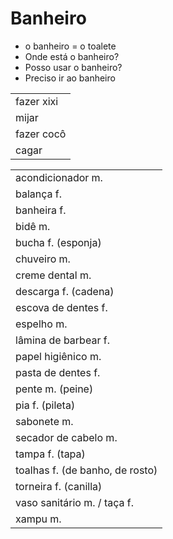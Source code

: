 # Banheiro

* o banheiro = o toalete
* Onde está o banheiro?
* Posso usar o banheiro?
* Preciso ir ao banheiro

|            |
| --         |
| fazer xixi |
| mijar      |
| fazer cocô |
| cagar      |

|                                  |
| --                               |
| acondicionador m.                |
| balança f.                       |
| banheira f.                      |
| bidê m.                          |
| bucha f. (esponja)               |
| chuveiro m.                      |
| creme dental m.                  |
| descarga f. (cadena)             |
| escova de dentes f.              |
| espelho m.                       |
| lâmina de barbear f.             |
| papel higiênico m.               |
| pasta de dentes f.               |
| pente m. (peine)                 |
| pia f. (pileta)                  |
| sabonete m.                      |
| secador de cabelo m.             |
| tampa f. (tapa)                  |
| toalhas f. (de banho, de rosto)  |
| torneira f. (canilla)            |
| vaso sanitário m. / taça f.      |
| xampu m.                         |
